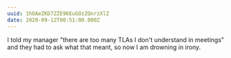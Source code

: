 ```yaml
---
uuid: 1hOAeZKD7ZZE96EuGOzZQnrzXlZ
date: 2020-09-12T00:51:00.000Z
---
```


I told my manager "there are too many TLAs I don't understand in meetings" and they had to ask what that meant, so now I am drowning in irony.